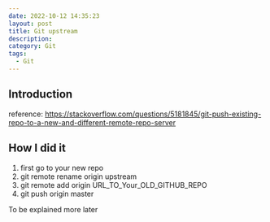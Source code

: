 ```yaml
---
date: 2022-10-12 14:35:23
layout: post
title: Git upstream
description:
category: Git
tags:
  - Git
---
```


## Introduction
reference: https://stackoverflow.com/questions/5181845/git-push-existing-repo-to-a-new-and-different-remote-repo-server

## How I did it
1) first go to your new repo
2) git remote rename origin upstream
3) git remote add origin URL_TO_Your_OLD_GITHUB_REPO
4) git push origin master

To be explained more later

